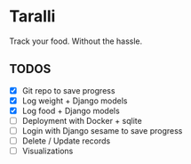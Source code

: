 # Taralli

Track your food. Without the hassle.

## TODOS

- [x] Git repo to save progress
- [x] Log weight + Django models
- [x] Log food + Django models
- [ ] Deployment with Docker + sqlite
- [ ] Login with Django sesame to save progress
- [ ] Delete / Update records
- [ ] Visualizations
